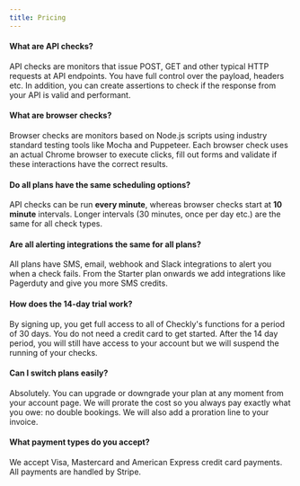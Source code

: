 ```yaml
---
title: Pricing
---
```

#### What are API checks?

API checks are monitors that issue POST, GET and other typical HTTP requests at API endpoints. You have full control
over the payload, headers etc. In addition, you can create assertions to check if the response from your
API is valid and performant.

#### What are browser checks?

Browser checks are monitors based on Node.js scripts using industry standard testing tools like Mocha and Puppeteer.
Each browser check uses an actual Chrome browser to execute clicks, fill out forms and validate if these interactions have
the correct results.

#### Do all plans have the same scheduling options?

API checks can be run **every minute**, whereas browser checks start at **10 minute** intervals. Longer intervals (30 minutes, once per day etc.)
are the same for all check types.

<split>

#### Are all alerting integrations the same for all plans?

All plans have SMS, email, webhook and Slack integrations to alert you when a check fails. From the Starter plan onwards
we add integrations like Pagerduty and give you more SMS credits.

#### How does the 14-day trial work?
By signing up, you get full access to all of Checkly's functions for a period of 30 days. You do not need a credit card
to get started. After the 14 day period, you will still have access to your account but we will suspend the running of
your checks.

#### Can I switch plans easily?

Absolutely. You can upgrade or downgrade your plan at any moment from your account page. We will prorate the cost so you always pay exactly what
you owe: no double bookings. We will also add a proration line to your invoice.

#### What payment types do you accept?

We accept Visa, Mastercard and American Express credit card payments. All payments are handled by Stripe.
